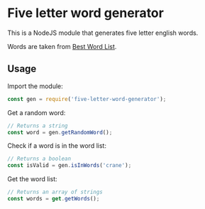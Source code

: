 # Five letter word generator

This is a NodeJS module that generates five letter english words.

Words are taken from [Best Word List](https://www.bestwordlist.com/index.htm).

## Usage

Import the module:

```js
const gen = require('five-letter-word-generator');
```

Get a random word:

```js
// Returns a string
const word = gen.getRandomWord();
```

Check if a word is in the word list:

```js
// Returns a boolean
const isValid = gen.isInWords('crane');
```

Get the word list:

```js
// Returns an array of strings
const words = get.getWords();
```
